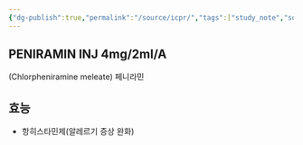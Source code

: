 ```yaml
---
{"dg-publish":true,"permalink":"/source/icpr/","tags":["study_note","source"],"created":"2025-07-30T23:07:48.571+09:00","updated":"2025-08-20T10:45:20.543+09:00"}
---
```


## PENIRAMIN INJ 4mg/2ml/A
(Chlorpheniramine meleate)
페니라민
## 효능
- 항히스타민제(알레르기 증상 완화)